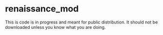 # renaissance_mod

This is code is in progress and meant for public distribution. It should not be downloaded unless you know what you are doing.
